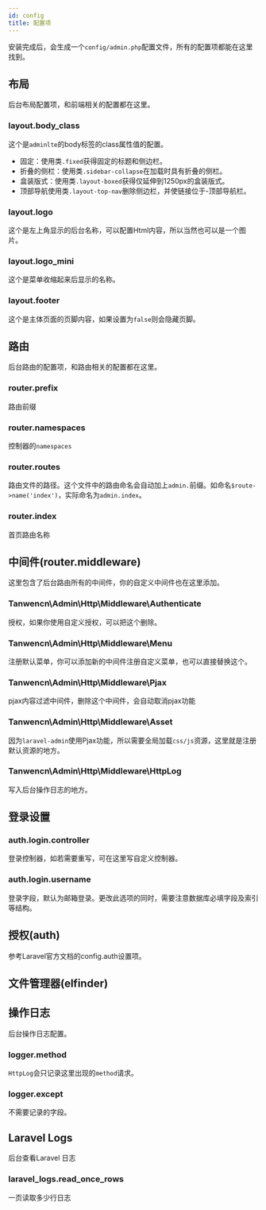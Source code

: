 ```yaml
---
id: config
title: 配置项
---
```


安装完成后，会生成一个```config/admin.php```配置文件，所有的配置项都能在这里找到。

## 布局

后台布局配置项，和前端相关的配置都在这里。

### layout.body_class
这个是```adminlte```的body标签的class属性值的配置。
- 固定：使用类```.fixed```获得固定的标题和侧边栏。
- 折叠的侧栏：使用类```.sidebar-collapse```在加载时具有折叠的侧栏。
- 盒装版式：使用类```.layout-boxed```获得仅延伸到1250px的盒装版式。
- 顶部导航使用类```.layout-top-nav```删除侧边栏，并使链接位于-顶部导航栏。

### layout.logo
这个是左上角显示的后台名称，可以配置Html内容，所以当然也可以是一个图片。

### layout.logo_mini
这个是菜单收缩起来后显示的名称。

### layout.footer
这个是主体页面的页脚内容，如果设置为```false```则会隐藏页脚。

## 路由
后台路由的配置项，和路由相关的配置都在这里。

### router.prefix
路由前缀

### router.namespaces
控制器的```namespaces```

### router.routes
路由文件的路径。这个文件中的路由命名会自动加上```admin.```前缀。如命名```$route->name('index')```，实际命名为```admin.index```。

### router.index
首页路由名称

## 中间件(router.middleware)
这里包含了后台路由所有的中间件，你的自定义中间件也在这里添加。

### Tanwencn\Admin\Http\Middleware\Authenticate
授权，如果你使用自定义授权，可以把这个删除。

### Tanwencn\Admin\Http\Middleware\Menu
注册默认菜单，你可以添加新的中间件注册自定义菜单，也可以直接替换这个。

### Tanwencn\Admin\Http\Middleware\Pjax
pjax内容过滤中间件，删除这个中间件，会自动取消pjax功能

### Tanwencn\Admin\Http\Middleware\Asset
因为```laravel-admin```使用Pjax功能，所以需要全局加载```css/js```资源，这里就是注册默认资源的地方。

### Tanwencn\Admin\Http\Middleware\HttpLog
写入后台操作日志的地方。

## 登录设置

### auth.login.controller
登录控制器，如若需要重写，可在这里写自定义控制器。

### auth.login.username
登录字段，默认为邮箱登录。更改此选项的同时，需要注意数据库必填字段及索引等结构。

## 授权(auth)
参考Laravel官方文档的config.auth设置项。

## 文件管理器(elfinder)

## 操作日志
后台操作日志配置。

### logger.method
```HttpLog```会只记录这里出现的```method```请求。

### logger.except
不需要记录的字段。

## Laravel Logs
后台查看Laravel 日志
### laravel_logs.read_once_rows
一页读取多少行日志
